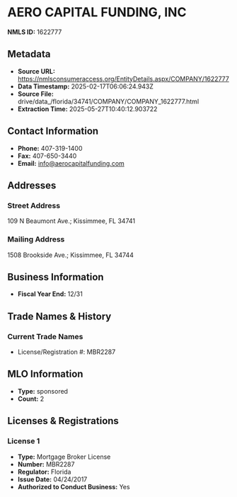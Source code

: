 # AERO CAPITAL FUNDING, INC

**NMLS ID:** 1622777

## Metadata
- **Source URL:** https://nmlsconsumeraccess.org/EntityDetails.aspx/COMPANY/1622777
- **Data Timestamp:** 2025-02-17T06:06:24.943Z
- **Source File:** drive/data_/florida/34741/COMPANY/COMPANY_1622777.html
- **Extraction Time:** 2025-05-27T10:40:12.903722

## Contact Information
- **Phone:** 407-319-1400
- **Fax:** 407-650-3440
- **Email:** info@aerocapitalfunding.com

## Addresses
### Street Address
109 N Beaumont Ave.; Kissimmee, FL 34741

### Mailing Address
1508 Brookside Ave.; Kissimmee, FL 34744

## Business Information
- **Fiscal Year End:** 12/31

## Trade Names & History
### Current Trade Names
- License/Registration #: MBR2287

## MLO Information
- **Type:** sponsored
- **Count:** 2

## Licenses & Registrations

### License 1
- **Type:** Mortgage Broker License
- **Number:** MBR2287
- **Regulator:** Florida
- **Issue Date:** 04/24/2017
- **Authorized to Conduct Business:** Yes
